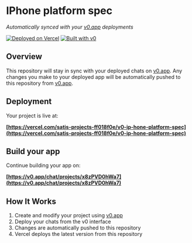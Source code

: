# IPhone platform spec

*Automatically synced with your [v0.app](https://v0.app) deployments*

[![Deployed on Vercel](https://img.shields.io/badge/Deployed%20on-Vercel-black?style=for-the-badge&logo=vercel)](https://vercel.com/satis-projects-ff018f0e/v0-ip-hone-platform-spec)
[![Built with v0](https://img.shields.io/badge/Built%20with-v0.app-black?style=for-the-badge)](https://v0.app/chat/projects/x8zPVD0hWa7)

## Overview

This repository will stay in sync with your deployed chats on [v0.app](https://v0.app).
Any changes you make to your deployed app will be automatically pushed to this repository from [v0.app](https://v0.app).

## Deployment

Your project is live at:

**[https://vercel.com/satis-projects-ff018f0e/v0-ip-hone-platform-spec](https://vercel.com/satis-projects-ff018f0e/v0-ip-hone-platform-spec)**

## Build your app

Continue building your app on:

**[https://v0.app/chat/projects/x8zPVD0hWa7](https://v0.app/chat/projects/x8zPVD0hWa7)**

## How It Works

1. Create and modify your project using [v0.app](https://v0.app)
2. Deploy your chats from the v0 interface
3. Changes are automatically pushed to this repository
4. Vercel deploys the latest version from this repository